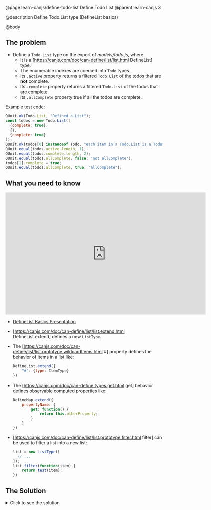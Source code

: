 @page learn-canjs/define-todo-list Define Todo List
@parent learn-canjs 3

@description Define Todo.List type (DefineList basics)

@body


## The problem

- Define a `Todo.List` type on the export of  _models/todo.js_, where:
  - It is a [https://canjs.com/doc/can-define/list/list.html DefineList] type.
  - The enumerable indexes are coerced into `Todo` types.
  - Its `.active` property returns a filtered `Todo.List` of the todos that are __not__ complete.
  - Its `.complete` property returns a filtered `Todo.List` of the todos that are complete.
  - Its `.allComplete` property true if all the todos are complete.

Example test code:

```js
QUnit.ok(Todo.List, "Defined a List");
const todos = new Todo.List([
  {complete: true},
  {},
  {complete: true}
]);
QUnit.ok(todos[0] instanceof Todo, "each item in a Todo.List is a Todo");
QUnit.equal(todos.active.length, 1);
QUnit.equal(todos.complete.length, 2);
QUnit.equal(todos.allComplete, false, "not allComplete");
todos[1].complete = true;
QUnit.equal(todos.allComplete, true, "allComplete");
```

## What you need to know

<iframe src="https://docs.google.com/presentation/d/e/2PACX-1vQTyb-tSlYyyzo8LF0fGOkxgtLHWnDhdIIXUiSScpDxJllG8QDdqS29gKnVBDYdDNPsPX2kYDA8pXth/embed?start=false&loop=false&delayms=3000" frameborder="0" width="640" height="389" allowfullscreen="true" mozallowfullscreen="true" webkitallowfullscreen="true"></iframe>

- [DefineList Basics Presentation](https://docs.google.com/presentation/d/1l7QzPJRSvTJf014pSVlJCw_xyKTG7vitSB7OXtPZgfw/edit?usp=sharing)
- [https://canjs.com/doc/can-define/list/list.extend.html DefineList.extend] defines a new `ListType`.
- The [https://canjs.com/doc/can-define/list/list.prototype.wildcardItems.html #] property defines the behavior of items in a list like:

  ```js
  DefineList.extend({
      "#": {type: ItemType}
  })
  ```

- The [https://canjs.com/doc/can-define.types.get.html get] behavior defines observable computed properties like:

  ```js
  DefineMap.extend({
      propertyName: {
          get: function() {
              return this.otherProperty;
          }
      }
  })
  ```

- [https://canjs.com/doc/can-define/list/list.prototype.filter.html filter] can be used to filter a list into a new list:

  ```js
  list = new ListType([
    // ...
  ]);
  list.filter(function(item) {
      return test(item);
  })
  ```

## The Solution

<details>
<summary>Click to see the solution</summary>

Update _models/todo.js_ to the following:

@sourceref ./todo.js
@highlight 2,16-31,only

</details>